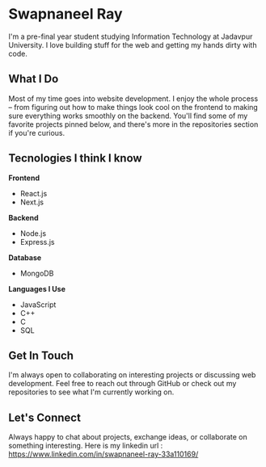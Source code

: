 # Swapnaneel Ray

I'm a pre-final year student studying Information Technology at Jadavpur University. I love building stuff for the web and getting my hands dirty with code.

## What I Do 

Most of my time goes into website development. I enjoy the whole process – from figuring out how to make things look cool on the frontend to making sure everything works smoothly on the backend. You'll find some of my favorite projects pinned below, and there's more in the repositories section if you're curious.

## Tecnologies I think I know 

**Frontend**
- React.js
- Next.js

**Backend**
- Node.js
- Express.js

**Database**
- MongoDB

**Languages I Use**
- JavaScript
- C++
- C
- SQL

## Get In Touch
I'm always open to collaborating on interesting projects or discussing web development. Feel free to reach out through GitHub or check out my repositories to see what I'm currently working on.

## Let's Connect

Always happy to chat about projects, exchange ideas, or collaborate on something interesting. Here is my linkedin url : https://www.linkedin.com/in/swapnaneel-ray-33a110169/
